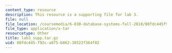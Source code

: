 ```yaml
---
content_type: resource
description: This resource is a supporting file for lab 3.
file: null
file_location: /coursemedia/6-830-database-systems-fall-2010/80fdc445f92ca875b86238522f364f02_lab3_supp.tar.gz
file_type: application/x-tar
resourcetype: Other
title: lab3_supp.tar.gz
uid: 80fdc445-f92c-a875-b862-38522f364f02
---
```

